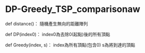 # DP-Greedy_TSP_comparisonaw

def distance()：
隨機產生無向的距離陣列

def DP(index0)：
index0為去除0(起點)後的所有頂點

def Greedy(index, s)：
index為所有頂點(包含0)
s為將到達的頂點
